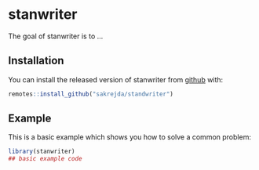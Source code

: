 
# stanwriter

<!-- badges: start -->
<!-- badges: end -->

The goal of stanwriter is to ...

## Installation

You can install the released version of stanwriter from [github](https://github.com/sakrejda/stanwriter) with:

``` r
remotes::install_github("sakrejda/standwriter")
```

## Example

This is a basic example which shows you how to solve a common problem:

``` r
library(stanwriter)
## basic example code
```

